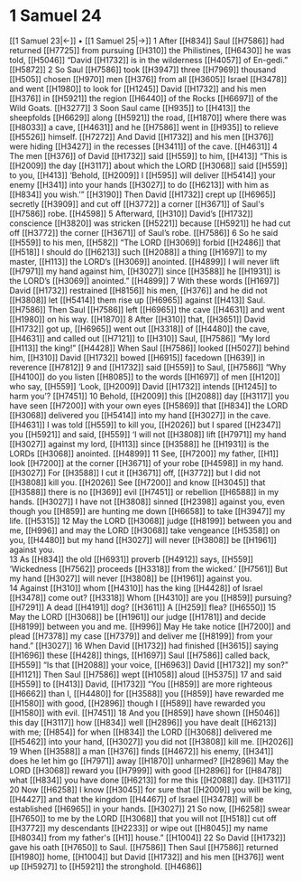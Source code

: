 # 1 Samuel 24
[[1 Samuel 23|←]] • [[1 Samuel 25|→]]
1 After [[H834]] Saul [[H7586]] had returned [[H7725]] from pursuing [[H310]] the Philistines, [[H6430]] he was told, [[H5046]] “David [[H1732]] is in the wilderness [[H4057]] of  En-gedi.” [[H5872]] 
2 So Saul [[H7586]] took [[H3947]] three [[H7969]] thousand [[H505]] chosen [[H970]] men [[H376]] from all [[H3605]] Israel [[H3478]] and went [[H1980]] to look for [[H1245]] David [[H1732]] and his men [[H376]] in [[H5921]] the region [[H6440]] of the Rocks [[H6697]] of the Wild Goats. [[H3277]] 
3 Soon Saul came [[H935]] to [[H413]] the sheepfolds [[H6629]] along [[H5921]] the road, [[H1870]] where there was [[H8033]] a cave, [[H4631]] and he [[H7586]] went in [[H935]] to relieve [[H5526]] himself. [[H7272]] And David [[H1732]] and his men [[H376]] were hiding [[H3427]] in the recesses [[H3411]] of the cave. [[H4631]] 
4 The men [[H376]] of David [[H1732]] said [[H559]] to him, [[H413]] “This is [[H2009]] the day [[H3117]] about which the LORD [[H3068]] said [[H559]] to you, [[H413]] ‘Behold, [[H2009]] I [[H595]] will deliver [[H5414]] your enemy [[H341]] into your hands [[H3027]] to do [[H6213]] with him  as [[H834]] you wish.’” [[H3190]] Then David [[H1732]] crept up [[H6965]] secretly [[H3909]] and cut off [[H3772]] a corner [[H3671]] of Saul's [[H7586]] robe. [[H4598]] 
5 Afterward, [[H310]] David’s [[H1732]] conscience [[H3820]] was stricken [[H5221]] because [[H5921]] he had cut off [[H3772]] the corner [[H3671]] of Saul’s robe. [[H7586]] 
6 So he said [[H559]] to his men, [[H582]] “The LORD [[H3069]] forbid [[H2486]] that [[H518]] I  should do [[H6213]] such [[H2088]] a thing [[H1697]] to my master, [[H113]] the LORD’s [[H3069]] anointed. [[H4899]] I will never lift [[H7971]] my hand against him, [[H3027]] since [[H3588]] he [[H1931]] is the LORD’s [[H3069]] anointed.” [[H4899]] 
7 With these words [[H1697]] David [[H1732]] restrained [[H8156]] his men, [[H376]] and he did not [[H3808]] let [[H5414]] them rise up [[H6965]] against [[H413]] Saul. [[H7586]] Then Saul [[H7586]] left [[H6965]] the cave [[H4631]] and went [[H1980]] on his way. [[H1870]] 
8 After [[H310]] that, [[H3651]] David [[H1732]] got up, [[H6965]] went out [[H3318]] of [[H4480]] the cave, [[H4631]] and called out [[H7121]] to [[H310]] Saul, [[H7586]] “My lord [[H113]] the king!” [[H4428]] When Saul [[H7586]] looked [[H5027]] behind him, [[H310]] David [[H1732]] bowed [[H6915]] facedown [[H639]] in reverence [[H7812]] 
9 and [[H1732]] said [[H559]] to Saul, [[H7586]] “Why [[H4100]] do you listen [[H8085]] to the words [[H1697]] of men [[H120]] who say, [[H559]] ‘Look, [[H2009]] David [[H1732]] intends [[H1245]] to harm you’? [[H7451]] 
10 Behold, [[H2009]] this [[H2088]] day [[H3117]] you have seen [[H7200]] with your own eyes [[H5869]] that [[H834]] the LORD [[H3068]] delivered you [[H5414]] into my hand [[H3027]] in the cave. [[H4631]] I was told [[H559]] to kill you, [[H2026]] but I spared [[H2347]] you [[H5921]] and said, [[H559]] ‘I will not [[H3808]] lift [[H7971]] my hand [[H3027]] against my lord, [[H113]] since [[H3588]] he [[H1931]] is the LORDs [[H3068]] anointed. [[H4899]] 
11 See, [[H7200]] my father, [[H1]] look [[H7200]] at the corner [[H3671]] of your robe [[H4598]] in my hand. [[H3027]] For [[H3588]] I cut it [[H3671]] off, [[H3772]] but I did not [[H3808]] kill you. [[H2026]] See [[H7200]] and know [[H3045]] that [[H3588]] there is no [[H369]] evil [[H7451]] or rebellion [[H6588]] in my hands. [[H3027]] I have not [[H3808]] sinned [[H2398]] against you,  even though you [[H859]] are hunting me down [[H6658]] to take [[H3947]] my life. [[H5315]] 
12 May the LORD [[H3068]] judge [[H8199]] between you and me, [[H996]] and may the LORD [[H3068]] take vengeance [[H5358]] on you, [[H4480]] but my hand [[H3027]] will never [[H3808]] be [[H1961]] against you.  
13 As [[H834]] the old [[H6931]] proverb [[H4912]] says, [[H559]] ‘Wickedness [[H7562]] proceeds [[H3318]] from the wicked.’ [[H7561]] But my hand [[H3027]] will never [[H3808]] be [[H1961]] against you.  
14 Against [[H310]] whom [[H4310]] has the king [[H4428]] of Israel [[H3478]] come out? [[H3318]] Whom [[H4310]] are you [[H859]] pursuing? [[H7291]] A dead [[H4191]] dog? [[H3611]] A [[H259]] flea? [[H6550]] 
15 May the LORD [[H3068]] be [[H1961]] our judge [[H1781]] and decide [[H8199]] between you and me. [[H996]] May He take notice [[H7200]] and plead [[H7378]] my case [[H7379]] and deliver me [[H8199]] from your hand.” [[H3027]] 
16 When David [[H1732]] had finished [[H3615]] saying [[H1696]] these [[H428]] things, [[H1697]] Saul [[H7586]] called back, [[H559]] “Is that [[H2088]] your voice, [[H6963]] David [[H1732]] my son?” [[H1121]] Then Saul [[H7586]] wept [[H1058]] aloud [[H5375]] 
17 and said [[H559]] to [[H413]] David, [[H1732]] “You [[H859]] are more righteous [[H6662]] than I, [[H4480]] for [[H3588]] you [[H859]] have rewarded me [[H1580]] with good, [[H2896]] though I [[H589]] have rewarded you [[H1580]] with evil. [[H7451]] 
18 And you [[H859]] have shown [[H5046]] this day [[H3117]] how [[H834]] well [[H2896]] you have dealt [[H6213]] with me; [[H854]] for when [[H834]] the LORD [[H3068]] delivered me [[H5462]] into your hand, [[H3027]] you did not [[H3808]] kill me. [[H2026]] 
19 When [[H3588]] a man [[H376]] finds [[H4672]] his enemy, [[H341]] does he let him go [[H7971]] away [[H1870]] unharmed? [[H2896]] May the LORD [[H3068]] reward you [[H7999]] with good [[H2896]] for [[H8478]] what [[H834]] you have done [[H6213]] for me  this [[H2088]] day. [[H3117]] 
20 Now [[H6258]] I know [[H3045]] for sure that [[H2009]] you will be king, [[H4427]] and that the kingdom [[H4467]] of Israel [[H3478]] will be established [[H6965]] in your hands. [[H3027]] 
21 So now, [[H6258]] swear [[H7650]] to me  by the LORD [[H3068]] that you will not [[H518]] cut off [[H3772]] my descendants [[H2233]] or wipe out [[H8045]] my name [[H8034]] from my father's [[H1]] house.” [[H1004]] 
22 So David [[H1732]] gave his oath [[H7650]] to Saul. [[H7586]] Then Saul [[H7586]] returned [[H1980]] home, [[H1004]] but David [[H1732]] and his men [[H376]] went up [[H5927]] to [[H5921]] the stronghold. [[H4686]] 
